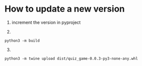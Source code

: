 # How to update a new version

1. increment the version in pyproject

2. 

```
python3 -m build
```

3. 

```
python3 -m twine upload dist/quiz_game-0.0.3-py3-none-any.whl
```